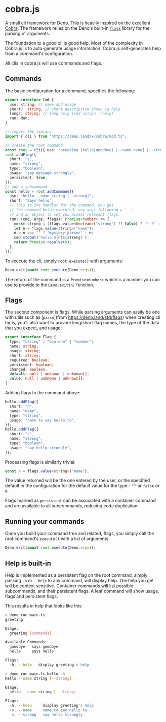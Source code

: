 # cobra.js

A small cli framework for Deno. This is heavily inspired on the excellent
[Cobra](https://github.com/spf13/cobra). The framework relies on the Deno's
built-in [`flags`](https://deno.land/std/flags) library for the parsing of
arguments.

The foundation to a good cli is good help. Most of the complexity in Cobra.js is
to auto-generate usage information. Cobra.js self-generates help from a
command's configuration.

All clis in cobra.js will use commands and flags.

## Commands

The basic configuration for a command, specifies the following:

```typescript
export interface Cmd {
  use: string; // name and usage
  short?: string; // short description shown in help
  long?: string; // long help (cmd action --help)
  run: Run;
}
```

```typescript
// import the library
import { cli } from "https://deno.land/x/cobra/mod.ts";

// create the root command
const root = cli({ use: "greeting (hello|goodbye) [--name name] [--strong]" });
root.addFlag({
  short: "s",
  name: "strong",
  type: "boolean",
  usage: "say message strongly",
  persistent: true,
});
// add a subcommand
const hello = root.addCommand({
  use: "hello --name string [--strong]",
  short: "says hello",
  // this is the handler for the command, you get
  // the command being executed, any args following a `--`
  // and an object to let you access relevant flags.
  run: (cmd, args, flags): Promise<number> => {
    const strong = (flags.value<boolean>("strong") ?? false) ? "!!!" : "";
    let n = flags.value<string>("name");
    n = n === "" ? "mystery person" : n;
    cmd.stdout(`hello ${n}${strong}`);
    return Promise.resolve(0);
  },
});
```

To execute the cli, simply `root.execute()` with arguments:

```typescript
Deno.exit(await root.execute(Deno.args));
```

The return of the command is a `Promise<number>` which is a number you can use
to provide to the `Deno.exit(n)` function.

## Flags

The second component is flags. While parsing arguments can easily be one with
utils such as [`parse`](from https://deno.land/std/flags) when creating cli
tools, you'll also want to provide long/short flag names, the type of the data
that you expect, and usage:

```typescript
export interface Flag {
  type: "string" | "boolean" | "number";
  name: string;
  usage: string;
  short: string;
  required: boolean;
  persistent: boolean;
  changed: boolean;
  default: null | unknown | unknown[];
  value: null | unknown | unknown[];
}
```

Adding flags to the command above:

```typescript
hello.addFlag({
  short: "n",
  name: "name",
  type: "string",
  usage: "name to say hello to",
});
hello.addFlag({
  short: "s",
  name: "strong",
  type: "boolean",
  usage: "say hello strongly",
});
```

Processing flags is similarly trivial:

```typescript
const n = flags.value<string>("name");
```

The value returned will be the one entered by the user, or the specified default
in the configuration for the default value for the type - `""` or `false` or
`0`.

Flags marked as `persistent` can be associated with a container command and are
available to all subcommands, reducing code duplication.

## Running your commands

Once you build your command tree and related, flags, you simply call the root
command's `execute()` with a list of arguments:

```typescript
Deno.exit(await root.execute(Deno.args));
```

## Help is built-in

Help is implemented as a persistent flag on the root command, simply passing
`-h` or `--help` to any command, will display help. The help you get will be
context sensitive. Container commands will list possible subcommands, and their
persistent flags. A leaf command will show usage, flags and persistent flags.

This results in help that looks like this:

```bash
> deno run main.ts
greeting

Usage:
  greeting [commands]

Available Commands:
  goodbye   says goodbye
  hello     says hello

Flags:
  -h, --help   display greeting's help
```

```bash
> deno run main.ts hello -h
hello --name string [--strong]

Usage:
  hello --name string [--strong]

Flags:
  -h, --help     display greeting's help
  -n, --name     name to say hello to
  -s, --strong   say hello strongly
```
